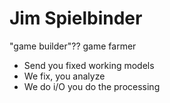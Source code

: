 # Jim Spielbinder

"game builder"?? game farmer

* Send you fixed working models
* We fix, you analyze
* We do i/O you do the processing

